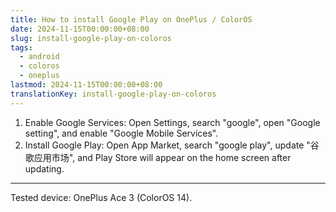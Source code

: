 ```yaml
---
title: How to install Google Play on OnePlus / ColorOS
date: 2024-11-15T00:00:00+08:00
slug: install-google-play-on-coloros
tags:
  - android
  - coloros
  - oneplus
lastmod: 2024-11-15T00:00:00+08:00
translationKey: install-google-play-on-coloros
---
```


1. Enable Google Services: Open Settings, search "google", open "Google setting", and enable "Google Mobile Services".
2. Install Google Play: Open App Market, search "google play", update "谷歌应用市场", and Play Store will appear on the home screen after updating.

---

Tested device: OnePlus Ace 3 (ColorOS 14).